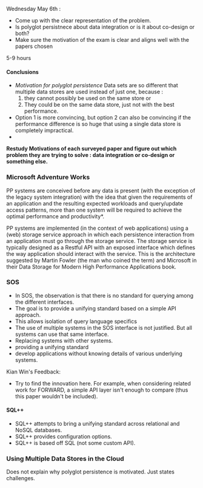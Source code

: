 Wednesday May 6th : 

 - Come up with the clear representation of the problem.
 - Is polyglot persistnece about data integration or is it about co-design or both?
 - Make sure the motivation of the exam is clear and aligns well with the papers chosen

5-9 hours

#### Conclusions

 - *Motivation for polyglot persistence* Data sets are so different that multiple data stores are used instead of just one, because :
   1. they cannot possibly be used on the same store or
   2. They could be on the same data store, just not with the best performance.
 - Option 1 is more convincing, but option 2 can also be convincing if the performance difference is so huge that using a single data store is completely impractical.
 - 

**Restudy Motivations of each surveyed paper and figure out which problem they are trying to solve : data integration or co-design or something else.**


### Microsoft Adventure Works

PP systems are conceived before any data is present (with the exception of the legacy system integration) with the idea that given the requirements of an application and the resulting expected workloads and query/update access patterns, more than one system will be required to achieve the optimal performance and productivity*.

PP systems are implemented (in the context of web applications) using a (web) storage service approach in which each persistence interaction from an application must go through the storage service. The storage service is typically designed as a Restful API with an exposed interface which defines the way application should interact with the service. This is the architecture suggested by Martin Fowler (the man who coined the term) and Microsoft in their Data Storage for Modern High Performance Applications book.

### SOS

 - In SOS, the observation is that there is no standard for querying among the different interfaces.
 - The goal is to provide a unifying standard based on a simple API approach.
 - This allows isolation of query language specifics 
 - The use of multiple systems in the SOS interface is not justified. But all systems can use that same interface.
 - Replacing systems with other systems.
 - providing a unifying standard
 - develop applications without knowing details of various underlying systems.

Kian Win's Feedback:

 - Try to find the innovation here. For example, when considering related work for FORWARD, a simple API layer isn't enough to compare (thus this paper wouldn't be included).

#### SQL++

 - SQL++ attempts to bring a unifying standard across relational and NoSQL databases.
 - SQL++ provides configuration options.
 - SQL++ is based off SQL (not some custom API).

### Using Multiple Data Stores in the Cloud

Does not explain why polyglot persistence is motivated. Just states challenges.

